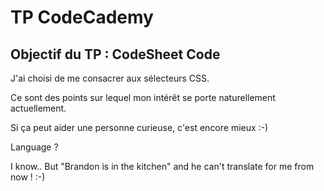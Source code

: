 # TP CodeCademy
## Objectif du TP : CodeSheet Code
J'ai choisi de me consacrer aux sélecteurs CSS.

Ce sont des points sur lequel mon intérêt se porte naturellement actuellement.

Si ça peut aider une personne curieuse, c'est encore mieux :-)

Language ? 

I know.. But "Brandon is in the kitchen" and he can't translate for me from now ! :-)